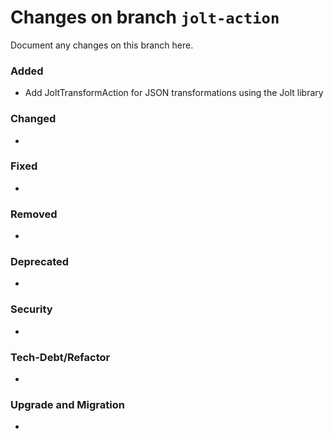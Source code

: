 # Changes on branch `jolt-action`
Document any changes on this branch here.
### Added
- Add JoltTransformAction for JSON transformations using the Jolt library 

### Changed
- 

### Fixed
- 

### Removed
- 

### Deprecated
- 

### Security
- 

### Tech-Debt/Refactor
- 

### Upgrade and Migration
- 
